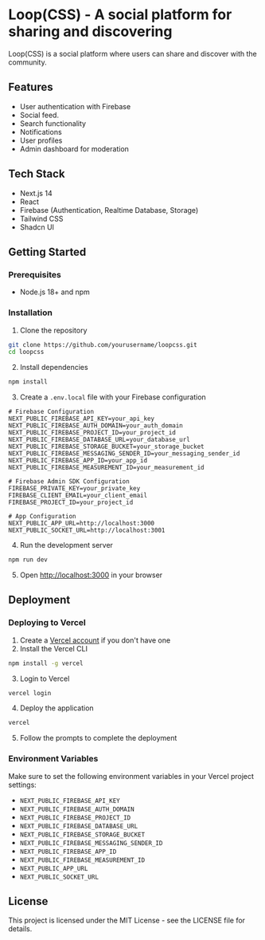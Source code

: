 # Loop(CSS) - A social platform for sharing and discovering

Loop(CSS) is a social platform where users can share and discover with the community.

## Features

- User authentication with Firebase
- Social feed.
- Search functionality
- Notifications
- User profiles
- Admin dashboard for moderation

## Tech Stack

- Next.js 14
- React
- Firebase (Authentication, Realtime Database, Storage)
- Tailwind CSS
- Shadcn UI

## Getting Started

### Prerequisites

- Node.js 18+ and npm

### Installation

1. Clone the repository
```bash
git clone https://github.com/yourusername/loopcss.git
cd loopcss
```

2. Install dependencies
```bash
npm install
```

3. Create a `.env.local` file with your Firebase configuration
```
# Firebase Configuration
NEXT_PUBLIC_FIREBASE_API_KEY=your_api_key
NEXT_PUBLIC_FIREBASE_AUTH_DOMAIN=your_auth_domain
NEXT_PUBLIC_FIREBASE_PROJECT_ID=your_project_id
NEXT_PUBLIC_FIREBASE_DATABASE_URL=your_database_url
NEXT_PUBLIC_FIREBASE_STORAGE_BUCKET=your_storage_bucket
NEXT_PUBLIC_FIREBASE_MESSAGING_SENDER_ID=your_messaging_sender_id
NEXT_PUBLIC_FIREBASE_APP_ID=your_app_id
NEXT_PUBLIC_FIREBASE_MEASUREMENT_ID=your_measurement_id

# Firebase Admin SDK Configuration
FIREBASE_PRIVATE_KEY=your_private_key
FIREBASE_CLIENT_EMAIL=your_client_email
FIREBASE_PROJECT_ID=your_project_id

# App Configuration
NEXT_PUBLIC_APP_URL=http://localhost:3000
NEXT_PUBLIC_SOCKET_URL=http://localhost:3001
```

4. Run the development server
```bash
npm run dev
```

5. Open [http://localhost:3000](http://localhost:3000) in your browser

## Deployment

### Deploying to Vercel

1. Create a [Vercel account](https://vercel.com/signup) if you don't have one
2. Install the Vercel CLI
```bash
npm install -g vercel
```

3. Login to Vercel
```bash
vercel login
```

4. Deploy the application
```bash
vercel
```

5. Follow the prompts to complete the deployment

### Environment Variables

Make sure to set the following environment variables in your Vercel project settings:

- `NEXT_PUBLIC_FIREBASE_API_KEY`
- `NEXT_PUBLIC_FIREBASE_AUTH_DOMAIN`
- `NEXT_PUBLIC_FIREBASE_PROJECT_ID`
- `NEXT_PUBLIC_FIREBASE_DATABASE_URL`
- `NEXT_PUBLIC_FIREBASE_STORAGE_BUCKET`
- `NEXT_PUBLIC_FIREBASE_MESSAGING_SENDER_ID`
- `NEXT_PUBLIC_FIREBASE_APP_ID`
- `NEXT_PUBLIC_FIREBASE_MEASUREMENT_ID`
- `NEXT_PUBLIC_APP_URL`
- `NEXT_PUBLIC_SOCKET_URL`

## License

This project is licensed under the MIT License - see the LICENSE file for details. 
